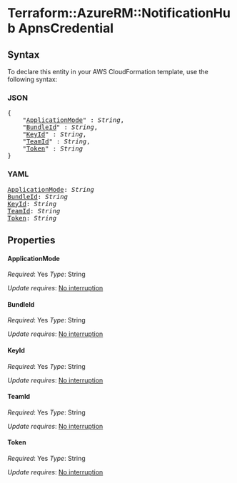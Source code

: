 # Terraform::AzureRM::NotificationHub ApnsCredential

## Syntax

To declare this entity in your AWS CloudFormation template, use the following syntax:

### JSON

<pre>
{
    "<a href="#applicationmode" title="ApplicationMode">ApplicationMode</a>" : <i>String</i>,
    "<a href="#bundleid" title="BundleId">BundleId</a>" : <i>String</i>,
    "<a href="#keyid" title="KeyId">KeyId</a>" : <i>String</i>,
    "<a href="#teamid" title="TeamId">TeamId</a>" : <i>String</i>,
    "<a href="#token" title="Token">Token</a>" : <i>String</i>
}
</pre>

### YAML

<pre>
<a href="#applicationmode" title="ApplicationMode">ApplicationMode</a>: <i>String</i>
<a href="#bundleid" title="BundleId">BundleId</a>: <i>String</i>
<a href="#keyid" title="KeyId">KeyId</a>: <i>String</i>
<a href="#teamid" title="TeamId">TeamId</a>: <i>String</i>
<a href="#token" title="Token">Token</a>: <i>String</i>
</pre>

## Properties

#### ApplicationMode

_Required_: Yes
_Type_: String

_Update requires_: [No interruption](https://docs.aws.amazon.com/AWSCloudFormation/latest/UserGuide/using-cfn-updating-stacks-update-behaviors.html#update-no-interrupt)

#### BundleId

_Required_: Yes
_Type_: String

_Update requires_: [No interruption](https://docs.aws.amazon.com/AWSCloudFormation/latest/UserGuide/using-cfn-updating-stacks-update-behaviors.html#update-no-interrupt)

#### KeyId

_Required_: Yes
_Type_: String

_Update requires_: [No interruption](https://docs.aws.amazon.com/AWSCloudFormation/latest/UserGuide/using-cfn-updating-stacks-update-behaviors.html#update-no-interrupt)

#### TeamId

_Required_: Yes
_Type_: String

_Update requires_: [No interruption](https://docs.aws.amazon.com/AWSCloudFormation/latest/UserGuide/using-cfn-updating-stacks-update-behaviors.html#update-no-interrupt)

#### Token

_Required_: Yes
_Type_: String

_Update requires_: [No interruption](https://docs.aws.amazon.com/AWSCloudFormation/latest/UserGuide/using-cfn-updating-stacks-update-behaviors.html#update-no-interrupt)

